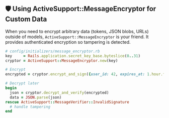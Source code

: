 ## 🛡️ Using ActiveSupport::MessageEncryptor for Custom Data

When you need to encrypt arbitrary data (tokens, JSON blobs, URLs) outside of models, `ActiveSupport::MessageEncryptor` is your friend. It provides authenticated encryption so tampering is detected.

```ruby
# config/initializers/message_encryptor.rb
key     = Rails.application.secret_key_base.byteslice(0..31)
cryptor = ActiveSupport::MessageEncryptor.new(key)

# Encrypt
encrypted = cryptor.encrypt_and_sign({user_id: 42, expires_at: 1.hour.from_now}.to_json)

# Decrypt later
begin
  json = cryptor.decrypt_and_verify(encrypted)
  data = JSON.parse(json)
rescue ActiveSupport::MessageVerifier::InvalidSignature
  # handle tampering
end
```